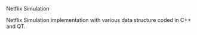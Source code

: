 Netflix Simulation

Netflix Simulation implementation with various data structure coded in C++ and QT.
